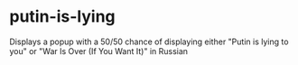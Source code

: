 # putin-is-lying
Displays a popup with a 50/50 chance of displaying either "Putin is lying to you" or "War Is Over (If You Want It)" in Russian
